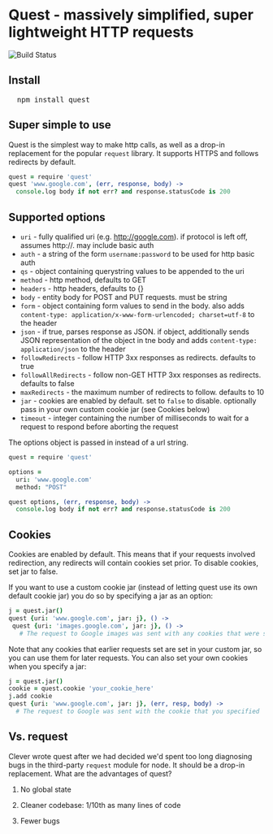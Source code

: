 # Quest - massively simplified, super lightweight HTTP requests

![Build Status](https://drone.ops.clever.com/github.com/Clever/quest/status.svg?branch=master)

## Install

<pre>
  npm install quest
</pre>

## Super simple to use

Quest is the simplest way to make http calls, as well as a drop-in replacement for the popular `request` library. It supports HTTPS and follows redirects by default.

```coffeescript
quest = require 'quest'
quest 'www.google.com', (err, response, body) ->
  console.log body if not err? and response.statusCode is 200
```

## Supported options
* `uri` - fully qualified uri (e.g. http://google.com). if protocol is left off, assumes http://. may include basic auth
* `auth` - a string of the form `username:password` to be used for http basic auth
* `qs` - object containing querystring values to be appended to the uri
* `method` - http method, defaults to GET
* `headers` - http headers, defaults to {}
* `body` - entity body for POST and PUT requests. must be string
* `form` - object containing form values to send in the body. also adds `content-type: application/x-www-form-urlencoded; charset=utf-8` to the header
* `json` - if true, parses response as JSON. if object, additionally sends JSON representation of the object in tne body and adds `content-type: application/json` to the header
* `followRedirects` - follow HTTP 3xx responses as redirects. defaults to true
* `followAllRedirects` - follow non-GET HTTP 3xx responses as redirects. defaults to false
* `maxRedirects` - the maximum number of redirects to follow. defaults to 10
* `jar` - cookies are enabled by default. set to `false` to disable. optionally pass in your own custom cookie jar (see Cookies below)
* `timeout` - integer containing the number of milliseconds to wait for a request to respond before aborting the request

The options object is passed in instead of a url string.
```coffeescript
quest = require 'quest'

options =
  uri: 'www.google.com'
  method: "POST"

quest options, (err, response, body) ->
  console.log body if not err? and response.statusCode is 200
```

## Cookies
Cookies are enabled by default. This means that if your requests involved redirection, any redirects will contain cookies set prior. To disable cookies, set jar to false.

If you want to use a custom cookie jar (instead of letting quest use its own default cookie jar) you do so by specifying a jar as an option:

```coffeescript
j = quest.jar()
quest {uri: 'www.google.com', jar: j}, () ->
 quest {uri: 'images.google.com', jar: j}, () ->
   # The request to Google images was sent with any cookies that were set by the original request to Google
```

Note that any cookies that earlier requests set are set in your custom jar, so you can use them for later requests. You can also set your own cookies when you specify a jar:

```coffeescript
j = quest.jar()
cookie = quest.cookie 'your_cookie_here'
j.add cookie
quest {uri: 'www.google.com', jar: j}, (err, resp, body) ->
  # The request to Google was sent with the cookie that you specified
```

## Vs. request
Clever wrote quest after we had decided we'd spent too long diagnosing bugs in the third-party `request` module for node. It should be a drop-in replacement. What are the advantages of quest?

1. No global state

2. Cleaner codebase: 1/10th as many lines of code

3. Fewer bugs
